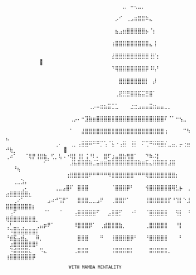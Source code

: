⠀⠀⠀⠀⠀⠀⠀⠀⠀⠀⠀⠀⠀⠀⠀⠀⠀⠀⠀⠀⠀⠀⠀⠀⠀⠀⠀⠀⠀⠀⠀⣀⠀⠤⢄⣀⡀⠀⠀⠀⠀⠀⠀⠀⠀⠀⠀⠀⠀⠀⠀⠀⠀⠀⠀⠀⠀⠀
⠀⠀⠀⠀⠀⠀⠀⠀⠀⠀⠀⠀⠀⠀⠀⠀⠀⠀⠀⠀⠀⠀⠀⠀⠀⠀⠀⠀⠀⡠⠊⠀⢀⣠⣶⣿⣿⠷⣄⠀⠀⠀⠀⠀⠀⠀⠀⠀⠀⠀⠀⠀⠀⠀⠀⠀⠀⠀
⠀⠀⠀⠀⠀⠀⠀⠀⠀⠀⠀⠀⠀⠀⠀⠀⠀⠀⠀⠀⠀⠀⠀⠀⠀⠀⠀⠀⠀⣦⣠⣶⣿⣿⣿⣿⣿⡦⠈⡆⠀⠀⠀⠀⠀⠀⠀⠀⠀⠀⠀⠀⠀⠀⠀⠀⠀⠀
⠀⠀⠀⠀⠀⠀⠀⠀⠀⠀⠀⠀⠀⠀⠀⠀⠀⠀⠀⠀⠀⠀⠀⠀⠀⠀⠀⠀⢰⣿⣿⣿⣿⣿⣿⣿⣿⣿⣄⢸⠀⠀⠀⠀⠀⠀⠀⠀⠀⠀⠀⠀⠀⠀⠀⠀⠀⠀
⠀⠀⠀⠀⠀⠀⠀⠀⠀⠀⠀⠀⠀⠀⠀⠀⠀⠀⠀⠀⠀⠀⠀⠀⠀⠀⠀⠀⣼⣿⣿⣿⣿⣿⣿⣿⣿⣿⢸⡏⡆⠀⠀⠀⠀⠀⠀⠀⠀⠀⠀⠀⠀⠀⠀⠀⠀⠀💜
⠀⠀⠀⠀⠀⠀⠀⠀⠀⠀⠀⠀⠀⠀⠀⠀⠀⠀⠀⠀⠀⠀⠀⠀⠀⠀⠀⠀⠙⢿⣿⣿⣿⣿⣿⣿⣿⡿⠸⢧⠃⠀⠀⠀⠀⠀⠀⠀⠀⠀⠀⠀⠀⠀⠀⠀⠀⠀
⠀⠀⠀⠀⠀⠀⠀⠀⠀⠀⠀⠀⠀⠀⠀⠀⠀⠀⠀⠀⠀⠀⠀⠀⠀⠀⠀⠀⠀⠀⣿⣿⣿⣿⣿⣿⣿⡇⠀⡼⠀⠀⠀⠀⠀⠀⠀⠀⠀⠀⠀⠀⠀⠀⠀⠀⠀⠀
⠀⠀⠀⠀⠀⠀⠀⠀⠀⠀⠀⠀⠀⠀⠀⠀⠀⠀⠀⠀⠀⠀⠀⠀⠀⠀⠀⠀⠀⢀⣟⣛⣛⣿⣿⣯⣭⣛⣿⠁⠀⠀⠀⠀⠀⠀⠀⠀⠀⠀⠀⠀⠀⠀⠀⠀⠀⠀
⠀⠀⠀⠀⠀⠀⠀⠀⠀⠀⠀⠀⠀⠀⠀⠀⠀⠀⠀⠀⠀⠀⢀⡠⠤⣶⣦⣭⣉⣁⠀⠀⠀⣐⣒⣠⣤⣤⣭⣶⣤⣤⣀⡀⠀⠀⠀⠀⠀⠀⠀⠀⠀⠀⠀⠀⠀⠀
⠀⠀⠀⠀⠀⠀⠀⠀⠀⠀⠀⠀⠀⠀⠀⠀⠀⢀⡠⠄⠒⣹⣷⣶⣿⣿⣿⣿⣿⣿⣿⣿⣿⣿⣿⣿⣿⣿⣿⣿⣿⣿⠏⠈⠁⠒⢢⣀⠀⠀⠀⠀⠀⠀⠀⠀⠀⠀
⠀⠀⠀⠀⠀⠀⠀⠀⠀⠀⠀⠀⠀⠀⠀⠀⠀⠁⠀⠀⣼⣿⣿⣿⣿⣿⣿⣿⣿⣿⣿⣿⣿⣿⣿⣿⣿⣿⣿⣿⣿⣿⢰⠀⠀⠀⠀⠉⠳⣄⠀⠀⠀⠀⠀⠀⠀⠀
⠀⠀⠀⠀⠀⠀⠀⠀⠀⠀⠀⠀⠀⢀⠄⠀⠀⢀⡀⢠⣿⣿⠿⠛⠛⡉⢡⠈⣧⠐⢠⣿⠀⢸⡇⠀⠍⢉⠛⠿⢿⣿⡎⣀⣤⡀⡤⢐⣶⠚⢷⡀⠀⠀⠀⠀⠀⠀
⠀⠀⠀⠀⠀⠀💛⠀⠀ ⢀⠴⠁⠀⠀⠈⢿⡟⢸⣿⣷⡀⢋⡀⢧⠠⠐⢿⡇⢸⡇⢨⠘⠇⠄⠀⣿⠏⣰⣤⣿⣷⢻⣿⠁⠀⠀⠙⠷⠬⡇⠀⠀⠀⠀⠀⠀
⠀⠀⠀⠀⠀⠀⠀⠀⠀⠀⠊⠁⠀⠀⠀⠀⠀⣸⣧⣿⣿⣿⣷⣈⣥⣶⣶⣿⣿⣿⣿⣿⣿⣿⣿⣷⣶⣯⣄⣿⣿⣿⣿⣸⣿⠀⠀⠀⠀⠀⠀⠘⢦⠀⠀⠀⠀⠀
⠀⠀⠀⠀⠀⠀⠀⠀⠀⠀⠀⠀⠀⠀⠀⠀⢰⣿⣿⣿⣿⣿⠟⠛⠛⠛⠛⠻⣿⣿⣿⣿⣿⣿⠛⠛⠛⢿⣿⣿⣿⣿⣿⣿⣿⡆⠀⠀⠀⠀⠀⢀⣀⣱⡄⠀⠀⠀
⠀⠀⠀⠀⢀⠄⠀⠀⠀⠀⠀⠀⠀⢀⣀⣠⣿⠏⠀⣿⣿⣿⠀⠀⠀⠀⠀⠀⠈⣿⣿⣿⡿⠃⠀⠀⠀⢺⣿⣿⣿⣿⣿⣿⢿⣃⡦⠀⢀⣴⣿⣿⣿⣿⣿⣆⠀⠀
⠀⠀⢀⠔⠁⠀⠀⠀⠀⠀⠀⣠⠴⠚⢩⡟⠁⠀⠀⣿⣿⣿⣀⣀⣠⠟⠀⠀⢀⣿⣿⡟⠁⠀⠀⠀⠀⢸⣿⣿⣿⣿⣿⡏⠘⢹⡇⠑⣸⣿⣿⣿⣿⣿⣿⣿⡆⠀
⠀⢠⠋⠀⠀⠀⠀⠀⠀⠀⠈⠁⠀⠀⠈⠀⠀⠀⢠⣿⣿⣿⣿⣿⠋⠀⠀⣠⣿⣿⡋⠀⠀⠐⠃⠀⠀⠈⣿⣿⣿⣿⣿⠀⠀⢻⡇⠀⠘⢿⣿⣿⣿⣿⣿⣿⣿⡀
⢀⠃⣀⡀⢀⠀⠀⠀⢀⣤⡶⠟⠁⠀⠀⠀⠀⠀⠸⣿⣿⣿⡿⠁⠀⢀⣾⣿⣿⣿⣷⡀⠀⠀⠀⠀⠀⢀⣿⣿⣿⣿⣿⠀⠀⠘⡇⠀⠀⠈⠹⣿⣿⣿⣿⣿⣿⡇
⠘⣾⣯⣤⣾⣄⠀⠀⠿⡀⠀⠀⠀⠀⠀⠀⠀⠀⠀⣿⣿⣿⠀⠀⠀⠛⠀⠀⢸⣿⣿⣿⣿⡿⠃⠀⠀⠘⣿⣿⣿⣿⣿⠀⠀⠀⠃⠀⠀⠀⣰⣿⣿⣿⣿⣿⣿⠇
⠀⠹⣾⣿⣿⣿⣆⠀⠀⠻⣄⠀⠀⠀⠀⠀⠀⠀⢀⣿⣿⣿⠀⠀⠀⠀⠀⠀⢸⣿⣿⣿⣿⡇⠀⠀⠀⠀⣿⣿⣿⣿⣿⡀⠀⠀⠀⠀⠀⢰⣿⣿⣿⣿⣿⣿⡿⠀

                            WITH MAMBA MENTALITY
